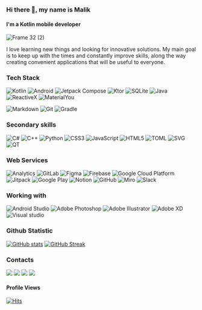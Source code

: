 ### Hi there 👋, my name is Malik

#### I'm a Kotlin mobile developer


![Frame 32 (2)](https://github.com/T8RIN/T8RIN/assets/52178347/6b09e04e-4e17-4dca-b316-15947435b65a)



I love learning new things and looking for innovative solutions. My main goal is to keep up with the times and constantly improve skills, along the way creating convenient applications that will be useful to everyone. 


### Tech Stack
![Kotlin](https://img.shields.io/badge/Kotlin-a503fc?logo=kotlin&logoColor=white&style=for-the-badge)
![Android](https://img.shields.io/badge/Android-50f270?logo=android&logoColor=black&style=for-the-badge)
![Jetpack Compose](https://img.shields.io/static/v1?style=for-the-badge&message=Jetpack+Compose&color=4285F4&logo=Jetpack+Compose&logoColor=FFFFFF&label=)
![Ktor](https://img.shields.io/badge/Ktor-087CFA?style=for-the-badge&logoColor=ffffff&logo=Ktor)
![SQLite](https://img.shields.io/static/v1?style=for-the-badge&message=SQLite&color=003B57&logo=SQLite&logoColor=FFFFFF&label=)
![Java](https://img.shields.io/static/v1?style=for-the-badge&message=Java&color=bd9117&logo=openjdk&logoColor=FFFFFF&label=)
![ReactiveX](https://img.shields.io/static/v1?style=for-the-badge&message=RxJava&color=B7178C&logo=ReactiveX&logoColor=FFFFFF&label=)
![MaterialYou](https://custom-icon-badges.demolab.com/badge/material%20you-lightblue?style=for-the-badge&logoColor=333&logo=material-you)

![Markdown](https://img.shields.io/static/v1?style=for-the-badge&message=Markdown&color=FFFFFF&logo=Markdown&logoColor=000000&label=)
![Git](https://img.shields.io/static/v1?style=for-the-badge&message=Git&color=F05032&logo=Git&logoColor=FFFFFF&label=)
![Gradle](https://img.shields.io/static/v1?style=for-the-badge&message=Gradle&color=02303A&logo=Gradle&logoColor=FFFFFF&label=)

### Secondary skills
![C#](https://img.shields.io/badge/C%23-512BD4?style=for-the-badge&logoColor=ffffff&logo=C%23)
![C++](https://img.shields.io/static/v1?style=for-the-badge&message=C%2B%2B&color=00599C&logo=C%2B%2B&logoColor=FFFFFF&label=)
![Python](https://img.shields.io/static/v1?style=for-the-badge&message=Python&color=3776AB&logo=Python&logoColor=FFFFFF&label=)
![CSS3](https://img.shields.io/static/v1?style=for-the-badge&message=CSS3&color=1572B6&logo=CSS3&logoColor=FFFFFF&label=)
![JavaScript](https://img.shields.io/badge/Javascript-F7DF1E?logo=javascript&logoColor=black&style=for-the-badge)
![HTML5](https://img.shields.io/static/v1?style=for-the-badge&message=HTML5&color=E34F26&logo=HTML5&logoColor=FFFFFF&label=)
![TOML](https://img.shields.io/badge/TOML-9C4121?style=for-the-badge&logoColor=ffffff&logo=TOML)
![SVG](https://img.shields.io/badge/Svg-FFB13B?logo=svg&logoColor=black&style=for-the-badge)
![QT](https://img.shields.io/badge/Qt-41CD52?style=for-the-badge&logoColor=ffffff&logo=Qt)

### Web Services
![Analytics](https://img.shields.io/static/v1?style=for-the-badge&message=Google+Analytics&color=E37400&logo=googleanalytics&logoColor=white&label=)
![GitLab](https://img.shields.io/badge/GitLab-FC6D26?style=for-the-badge&logoColor=ffffff&logo=GitLab)
![Figma](https://img.shields.io/badge/Figma-F24E1E?logo=figma&logoColor=ffffff&style=for-the-badge)
![Firebase](https://img.shields.io/static/v1?style=for-the-badge&message=Firebase&color=DD2C00&logo=Firebase&logoColor=ffffff&label=)
![Google Cloud Platform](https://img.shields.io/static/v1?style=for-the-badge&message=Google+Cloud+Platform&color=4285F4&logo=Google+Cloud&logoColor=ffffff&label=)
![Jitpack](https://img.shields.io/badge/Jitpack-354a5f?style=for-the-badge&logoColor=ffffff&logo=Jitpack)
![Google Play](https://img.shields.io/static/v1?style=for-the-badge&message=Play+Console&color=4a4a4a&logo=Google+Play&logoColor=ffffff&label=)
![Notion](https://img.shields.io/badge/Notion-2b2b2b?style=for-the-badge&logoColor=ffffff&logo=Notion)
![GitHub](https://img.shields.io/badge/GitHub-181717?style=for-the-badge&logoColor=ffffff&logo=GitHub)
![Miro](https://img.shields.io/badge/Miro-050038?style=for-the-badge&logoColor=ffffff&logo=Miro)
![Slack](https://img.shields.io/badge/Slack-4A154B?style=for-the-badge&logoColor=ffffff&logo=Slack)


### Working with
![Android Studio](https://img.shields.io/static/v1?style=for-the-badge&message=Android+Studio&color=0e2e1d&logo=Android+Studio&logoColor=3DDC84&label=)
![Adobe Photoshop](https://img.shields.io/badge/Adobe%20photoshop-0c273b?logo=adobe+photoshop&style=for-the-badge)
![Adobe Illustrator](https://img.shields.io/static/v1?style=for-the-badge&message=Adobe+Illustrator&color=362001&logo=Adobe+Illustrator&logoColor=FF9A00&label=)
![Adobe XD](https://img.shields.io/badge/Adobe%20XD-470137?style=for-the-badge&logo=Adobe%20XD&logoColor=#FF61F6)
![Visual studio](https://img.shields.io/badge/Visual%20studio-2A1B3F?logo=visual+studio&logoColor=975fdc&style=for-the-badge)


### Github Statistic

[![GitHub stats](https://github-readme-stats.vercel.app/api?username=T8RIN&show_icons=true&theme=codeSTACKr&rank_icon=percentile&bg_color=061821&icon_color=40edab&title_color=42a4f5)](https://github.com/t8rin)
[![GitHub Streak](https://streak-stats.demolab.com/?user=t8rin&theme=toonight&background=061821&border=0C1A25&stroke=42a4f5&fire=42a4f5&ring=42a4f5&currStreakNum=ffffff&sideNums=ffffff&sideLabels=42a4f5&dates=40edab&currStreakLabel=42a4f5)](https://github.com/t8rin)

### Contacts

<a href="https://t.me/t8rin"><img src="https://img.shields.io/static/v1?style=for-the-badge&message=Telegram&color=26A5E4&logo=Telegram&logoColor=FFFFFF&label="/></a> 
<a href="https://wa.me/qr/4VVZ5CJXYT4UN1"><img src="https://img.shields.io/badge/Whatsapp-green?logo=whatsapp&logoColor=white&style=for-the-badge"/></a> 
<a href="https://www.reddit.com/u/T8RIN?utm_medium=android_app&utm_source=share"><img src="https://img.shields.io/badge/Reddit-red?logo=reddit&logoColor=white&style=for-the-badge"/></a> 
<a href="https://t8rin.medium.com"><img src="https://img.shields.io/badge/Medium-000000?logo=medium&logoColor=white&style=for-the-badge"/></a> 

#### Profile Views
[![Hits](https://hits.sh/github.com/t8rin/t8rin.svg?style=for-the-badge&label=Views&extraCount=4867&color=54856b)](https://hits.sh/github.com/t8rin/t8rin/)
